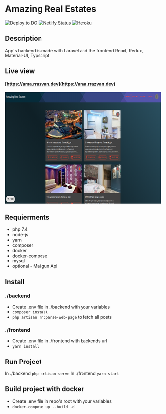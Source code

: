 # Amazing Real Estates

[![Deploy to DO](https://github.com/RazvanRauta/laravel-react/workflows/Deploy%20to%20DO/badge.svg)](https://ama.rrazvan.dev/)
[![Netlify Status](https://api.netlify.com/api/v1/badges/ccd5fc54-511b-4d4d-813a-3c4ff7877e47/deploy-status)](https://amazing.rrazvan.dev/)
[![Heroku](https://heroku-badges.herokuapp.com/?app=laravel--api)](https://laravel--api.herokuapp.com/)

## Description

App's backend is made with Laravel and the frontend React, Redux, Material-UI, Typscript  

## Live view

#### [https://ama.rrazvan.dev](https://ama.rrazvan.dev)

<p align="center">
  <img src="git/screen.png" width="860" height="360"/>
</p>

## Requierments
* php 7.4
* node-js
* yarn
* composer
* docker
* docker-compose
* mysql
* optional - Mailgun Api

## Install

### ./backend

* Create .env file in ./backend with your variables
* `composer install`
* `php artisan rr:parse-web-page` to fetch all posts

### ./frontend

* Create .env file in ./frontend with backends url
* `yarn install`

## Run Project

In ./backend
`php artisan serve`
In ./frontend
`yarn start`

## Build project with docker

* Create .env file in repo's root with your variables 
* `docker-compose up --build -d`



